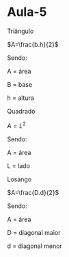 # Aula-5
Triângulo

$A=\frac{b.h}{2}$

Sendo:

A = área

B = base

h = altura


Quadrado


$A=L^{2}$

Sendo:

A = área

L = lado


Losango

$A=\frac{D.d}{2}$

Sendo:

A = área

D = diagonal maior

d = diagonal menor

